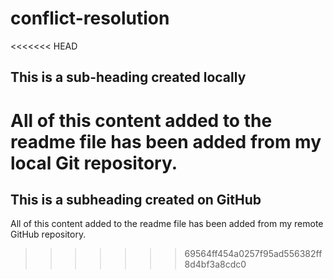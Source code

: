 # conflict-resolution

<<<<<<< HEAD
## This is a sub-heading created locally

All of this content added to the readme file has been added from my local Git repository.
=======
## This is a subheading created on GitHub

  All of this content added to the readme file has been added from my remote GitHub repository.
  
>>>>>>> 69564ff454a0257f95ad556382ff8d4bf3a8cdc0
